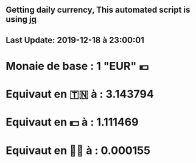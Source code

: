 ## Getting daily currency, This automated script is using [jq](https://stedolan.github.io/jq/)
## Last Update:  2019-12-18 à 23:00:01
 # Monaie de base : 1 "EUR" 💶 
 # Equivaut en 🇹🇳 à :  3.143794 
 # Equivaut en 💵 à : 1.111469
 # Equivaut en 🐱‍💻 à :  0.000155
